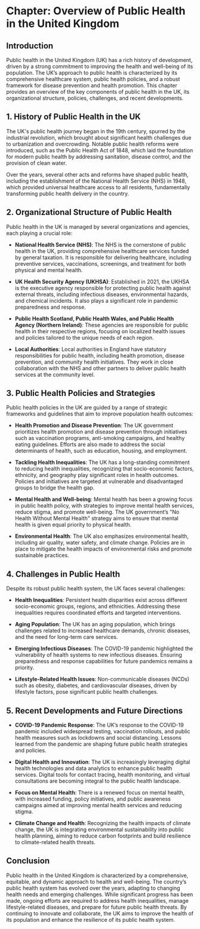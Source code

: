 # Chapter: Overview of Public Health in the United Kingdom

## Introduction

Public health in the United Kingdom (UK) has a rich history of development, driven by a strong commitment to improving the health and well-being of its population. The UK’s approach to public health is characterized by its comprehensive healthcare system, public health policies, and a robust framework for disease prevention and health promotion. This chapter provides an overview of the key components of public health in the UK, its organizational structure, policies, challenges, and recent developments.

## 1. History of Public Health in the UK

The UK's public health journey began in the 19th century, spurred by the industrial revolution, which brought about significant health challenges due to urbanization and overcrowding. Notable public health reforms were introduced, such as the Public Health Act of 1848, which laid the foundation for modern public health by addressing sanitation, disease control, and the provision of clean water.

Over the years, several other acts and reforms have shaped public health, including the establishment of the National Health Service (NHS) in 1948, which provided universal healthcare access to all residents, fundamentally transforming public health delivery in the country.

## 2. Organizational Structure of Public Health

Public health in the UK is managed by several organizations and agencies, each playing a crucial role:

- **National Health Service (NHS)**: The NHS is the cornerstone of public health in the UK, providing comprehensive healthcare services funded by general taxation. It is responsible for delivering healthcare, including preventive services, vaccinations, screenings, and treatment for both physical and mental health.

- **UK Health Security Agency (UKHSA)**: Established in 2021, the UKHSA is the executive agency responsible for protecting public health against external threats, including infectious diseases, environmental hazards, and chemical incidents. It also plays a significant role in pandemic preparedness and response.

- **Public Health Scotland, Public Health Wales, and Public Health Agency (Northern Ireland)**: These agencies are responsible for public health in their respective regions, focusing on localized health issues and policies tailored to the unique needs of each region.

- **Local Authorities**: Local authorities in England have statutory responsibilities for public health, including health promotion, disease prevention, and community health initiatives. They work in close collaboration with the NHS and other partners to deliver public health services at the community level.

## 3. Public Health Policies and Strategies

Public health policies in the UK are guided by a range of strategic frameworks and guidelines that aim to improve population health outcomes:

- **Health Promotion and Disease Prevention**: The UK government prioritizes health promotion and disease prevention through initiatives such as vaccination programs, anti-smoking campaigns, and healthy eating guidelines. Efforts are also made to address the social determinants of health, such as education, housing, and employment.

- **Tackling Health Inequalities**: The UK has a long-standing commitment to reducing health inequalities, recognizing that socio-economic factors, ethnicity, and geography play significant roles in health outcomes. Policies and initiatives are targeted at vulnerable and disadvantaged groups to bridge the health gap.

- **Mental Health and Well-being**: Mental health has been a growing focus in public health policy, with strategies to improve mental health services, reduce stigma, and promote well-being. The UK government’s "No Health Without Mental Health" strategy aims to ensure that mental health is given equal priority to physical health.

- **Environmental Health**: The UK also emphasizes environmental health, including air quality, water safety, and climate change. Policies are in place to mitigate the health impacts of environmental risks and promote sustainable practices.

## 4. Challenges in Public Health

Despite its robust public health system, the UK faces several challenges:

- **Health Inequalities**: Persistent health disparities exist across different socio-economic groups, regions, and ethnicities. Addressing these inequalities requires coordinated efforts and targeted interventions.

- **Aging Population**: The UK has an aging population, which brings challenges related to increased healthcare demands, chronic diseases, and the need for long-term care services.

- **Emerging Infectious Diseases**: The COVID-19 pandemic highlighted the vulnerability of health systems to new infectious diseases. Ensuring preparedness and response capabilities for future pandemics remains a priority.

- **Lifestyle-Related Health Issues**: Non-communicable diseases (NCDs) such as obesity, diabetes, and cardiovascular diseases, driven by lifestyle factors, pose significant public health challenges.

## 5. Recent Developments and Future Directions

- **COVID-19 Pandemic Response**: The UK’s response to the COVID-19 pandemic included widespread testing, vaccination rollouts, and public health measures such as lockdowns and social distancing. Lessons learned from the pandemic are shaping future public health strategies and policies.

- **Digital Health and Innovation**: The UK is increasingly leveraging digital health technologies and data analytics to enhance public health services. Digital tools for contact tracing, health monitoring, and virtual consultations are becoming integral to the public health landscape.

- **Focus on Mental Health**: There is a renewed focus on mental health, with increased funding, policy initiatives, and public awareness campaigns aimed at improving mental health services and reducing stigma.

- **Climate Change and Health**: Recognizing the health impacts of climate change, the UK is integrating environmental sustainability into public health planning, aiming to reduce carbon footprints and build resilience to climate-related health threats.

## Conclusion

Public health in the United Kingdom is characterized by a comprehensive, equitable, and dynamic approach to health and well-being. The country’s public health system has evolved over the years, adapting to changing health needs and emerging challenges. While significant progress has been made, ongoing efforts are required to address health inequalities, manage lifestyle-related diseases, and prepare for future public health threats. By continuing to innovate and collaborate, the UK aims to improve the health of its population and enhance the resilience of its public health system.

